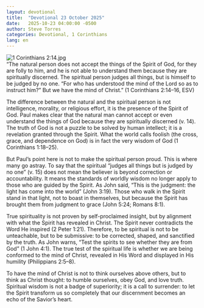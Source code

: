 ```yaml
---
layout: devotional
title:  "Devotional 23 October 2025"
date:   2025-10-23 04:00:00 -0500
author: Steve Torres
categories: Devotional, 1 Corinthians
lang: en
---
```

<img src="https://sitemedia.esteeb.com/file/esteebcomsitemedia/devotional_images/1-Corinthians/1Cor-2_14.jpg?raw=true" alt="1 Corinthians 2:14.jpg" style="max-width: 100%; height: auto;">

<div class="scripture">
  “The natural person does not accept the things of the Spirit of God, for they are folly to him, and he is not able to understand them because they are spiritually discerned. The spiritual person judges all things, but is himself to be judged by no one. “For who has understood the mind of the Lord so as to instruct him?” But we have the mind of Christ.” (1 Corinthians 2:14–16, ESV)
</div>

The difference between the natural and the spiritual person is not intelligence, morality, or religious effort, it is the presence of the Spirit of God. Paul makes clear that the natural man cannot accept or even understand the things of God because they are spiritually discerned (v. 14). The truth of God is not a puzzle to be solved by human intellect; it is a revelation granted through the Spirit. What the world calls foolish (the cross, grace, and dependence on God) is in fact the very wisdom of God (1 Corinthians 1:18–25).

But Paul’s point here is not to make the spiritual person proud. This is where many go astray. To say that the spiritual “judges all things but is judged by no one” (v. 15) does not mean the believer is beyond correction or accountability. It means the standards of worldly wisdom no longer apply to those who are guided by the Spirit. As John said, “This is the judgment: the light has come into the world” (John 3:19). Those who walk in the Spirit stand in that light, not to boast in themselves, but because the Spirit has brought them from judgment to grace (John 5:24; Romans 8:1).

True spirituality is not proven by self-proclaimed insight, but by alignment with what the Spirit has revealed in Christ. The Spirit never contradicts the Word He inspired (2 Peter 1:21). Therefore, to be spiritual is not to be unteachable, but to be submissive: to be corrected, shaped, and sanctified by the truth. As John warns, “Test the spirits to see whether they are from God” (1 John 4:1). The true test of the spiritual life is whether we are being conformed to the mind of Christ, revealed in His Word and displayed in His humility (Philippians 2:5–8).

To have the mind of Christ is not to think ourselves above others, but to think as Christ thought: to humble ourselves, obey God, and love truth. Spiritual wisdom is not a badge of superiority; it is a call to surrender: to let the Spirit transform us so completely that our discernment becomes an echo of the Savior’s heart.
